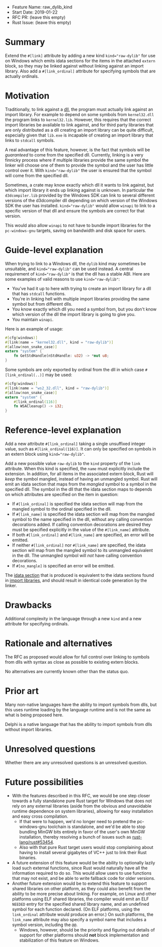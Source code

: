- Feature Name: raw_dylib_kind
- Start Date: 2019-01-22
- RFC PR: (leave this empty)
- Rust Issue: (leave this empty)

# Summary
[summary]: #summary

Extend the `#[link]` attribute by adding a new kind `kind="raw-dylib"` for use on Windows which emits idata sections for the items in the attached `extern` block, so they may be linked against without linking against an import library. Also add a `#[link_ordinal]` attribute for specifying symbols that are actually ordinals.

# Motivation
[motivation]: #motivation

[dll]: https://en.wikipedia.org/wiki/Dynamic-link_library

Traditionally, to link against a [dll], the program must actually link against an import library. For example to depend on some symbols from `kernel32.dll` the program links to `kernel32.lib`. However, this requires that the correct import libraries be available to link against, and for third party libraries that are only distributed as a dll creating an import library can be quite difficult, especially given that `lib.exe` is incapable of creating an import library that links to `stdcall` symbols.

A real advantage of this feature, however, is the fact that symbols will be *guaranteed* to come from the specified dll. Currently, linking is a very finnicky process where if multiple libraries provide the same symbol the linker will choose one of them to provide the symbol and the user has little control over it. With `kind="raw-dylib"` the user is ensured that the symbol will come from the specified dll.

Sometimes, a crate may know exactly which dll it wants to link against, but which import library it ends up linking against is unknown. In particular the `d3dcompiler.lib` provided by the Windows SDK can link to several different versions of the d3dcompiler dll depending on which version of the Windows SDK the user has installed. `kind="raw-dylib"` would allow `winapi` to link to a specific version of that dll and ensure the symbols are correct for that version.

This would also allow `winapi` to not have to bundle import libraries for the `pc-windows-gnu` targets, saving on bandwidth and disk space for users.

# Guide-level explanation
[guide-level-explanation]: #guide-level-explanation

When trying to link to a Windows dll, the `dylib` kind may sometimes be unsuitable, and `kind="raw-dylib"` can be used instead. A central requirement of `kind="raw-dylib"` is that the dll has a stable ABI. Here are some examples of valid reasons to use `kind="raw-dylib"`:

* You've had it up to here with trying to create an import library for a dll that has `stdcall` functions.
* You're in linking hell with multiple import libraries providing the same symbol but from different dlls.
* You know exactly which dll you need a symbol from, but you don't know which version of the dll the import library is going to give you.
* You maintain `winapi`.

Here is an example of usage:

```rust
#[cfg(windows)]
#[link(name = "kernel32.dll", kind = "raw-dylib")]
#[allow(non_snake_case)]
extern "system" {
    fn GetStdHandle(nStdHandle: u32) -> *mut u8;
}
```

Some symbols are only exported by ordinal from the dll in which case `#[link_ordinal(..)]` may be used:

```rust
#[cfg(windows)]
#[link(name = "ws2_32.dll", kind = "raw-dylib")]
#[allow(non_snake_case)]
extern "system" {
    #[link_ordinal(116)]
    fn WSACleanup() -> i32;
}
```

# Reference-level explanation
[reference-level-explanation]: #reference-level-explanation

Add a new attribute `#[link_ordinal]` taking a single unsuffixed integer value, such as `#[link_ordinal(116)]`. It can only be specified on symbols in an extern block using `kind="raw-dylib"`.

Add a new possible value `raw-dylib` to the `kind` property of the `link` attribute. When this kind is specified, the `name` must explicitly include the extension. In addition, for all items in the associated extern block, Rust will *keep* the symbol mangled, instead of having an unmangled symbol. Rust will emit an idata section that maps from the *mangled* symbol to a symbol in the specified dll. The symbol in the dll that the idata section maps to depends on which attributes are specified on the item in question:

* If `#[link_ordinal]` is specified the idata section will map from the mangled symbol to the ordinal specified in the dll.
* If `#[link_name]` is specified the idata section will map from the mangled symbol to the name specified in the dll, without any calling convention decorations added. If calling convention decorations are desired they must be specified explicitly in the value of the `#[link_name]` attribute.
* If both `#[link_ordinal]` and `#[link_name]` are specified, an error will be emitted.
* If neither `#[link_ordinal]` nor `#[link_name]` are specified, the idata section will map from the mangled symbol to its unmangled equivalent in the dll. The unmangled symbol will *not* have calling convention decorations.
* If `#[no_mangle]` is specified an error will be emitted.

[idata section]: https://docs.microsoft.com/en-us/windows/desktop/debug/pe-format#the-idata-section
[import libraries]: https://docs.microsoft.com/en-us/windows/desktop/debug/pe-format#import-library-format

The [idata section] that is produced is equivalent to the idata sections found in [import libraries], and should result in identical code generation by the linker.

# Drawbacks
[drawbacks]: #drawbacks

Additional complexity in the language through a new `kind` and a new attribute for specifying ordinals.

# Rationale and alternatives
[alternatives]: #alternatives

The RFC as proposed would allow for full control over linking to symbols from dlls with syntax as close as possible to existing extern blocks.

No alternatives are currently known other than the status quo.

# Prior art
[prior-art]: #prior-art

Many non-native languages have the ability to import symbols from dlls, but this uses runtime loading by the language runtime and is not the same as what is being proposed here.

Delphi is a native language that has the ability to import symbols from dlls without import libraries.

# Unresolved questions
[unresolved]: #unresolved-questions

Whether there are any unresolved questions is an unresolved question.

# Future possibilities
[future-possibilities]: #future-possibilities

* With the features described in this RFC, we would be one step closer towards a fully standalone pure Rust target for Windows that does not rely on any external libraries (aside from the obvious and unavoidable runtime dependence on system libraries), allowing for easy installation and easy cross compilation.
    * If that were to happen, we'd no longer need to pretend the pc-windows-gnu toolchain is standalone, and we'd be able to stop bundling MinGW bits entirely in favor of the user's own MinGW installation, thereby resolving a bunch of issues such as [rust-lang/rust#53454](https://github.com/rust-lang/rust/issues/53454).
    * Also with that pure Rust target users would stop complaining about having to install several gigabytes of VC++ just to link their Rust binaries.
* A future extension of this feature would be the ability to optionally lazily load such external functions, since Rust would naturally have all the information required to do so. This would allow users to use functions that may not exist, and be able to write fallback code for older versions.
* Another future extension would be to extend this feature to support shared libraries on other platform, as they could also benefit from the ability to be more precise about linking. For example, on Linux and other platforms using ELF shared libraries, the compiler would emit an ELF `NEEDED` entry for the specified shared library name, and an undefined symbol for each function declared. (On ELF platforms, using the `link_ordinal` attribute would produce an error.) On such platforms, the `link_name` attribute may also specify a symbol name that includes a symbol version, including the `@@`.
    * Windows, however, should be the priority and figuring out details of support for other platforms should **not** block implementation and stabilization of this feature on Windows.
